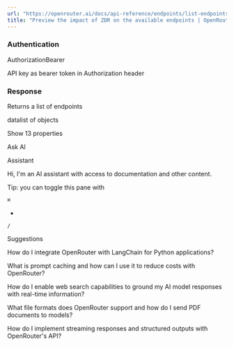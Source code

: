 ```yaml
---
url: "https://openrouter.ai/docs/api-reference/endpoints/list-endpoints-zdr"
title: "Preview the impact of ZDR on the available endpoints | OpenRouter | Documentation"
---
```


### Authentication

AuthorizationBearer

API key as bearer token in Authorization header

### Response

Returns a list of endpoints

datalist of objects

Show 13 properties

Ask AI

Assistant

Hi, I'm an AI assistant with access to documentation and other content.

Tip: you can toggle this pane with

`⌘`

+

`/`

Suggestions

How do I integrate OpenRouter with LangChain for Python applications?

What is prompt caching and how can I use it to reduce costs with OpenRouter?

How do I enable web search capabilities to ground my AI model responses with real-time information?

What file formats does OpenRouter support and how do I send PDF documents to models?

How do I implement streaming responses and structured outputs with OpenRouter's API?